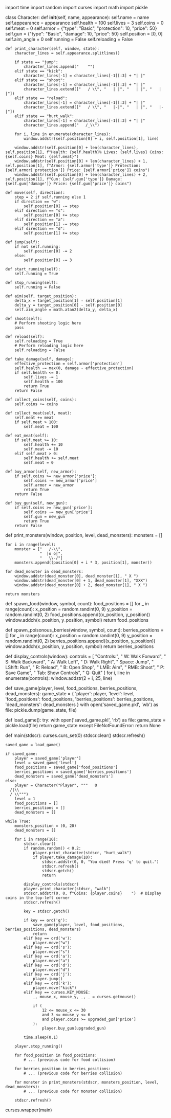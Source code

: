 import time
import random
import curses
import math
import pickle

class Character:
    def __init__(self, name, appearance):
        self.name = name
        self.appearance = appearance
        self.health = 100
        self.lives = 3
        self.coins = 0
        self.meat = 0
        self.armor = {"type": "Basic", "protection": 10, "price": 50}
        self.gun = {"type": "Basic", "damage": 10, "price": 50}
        self.position = [0, 0]
        self.aim_angle = 0
        self.running = False
        self.reloading = False

    def print_character(self, window, state):
        character_lines = self.appearance.splitlines()

        if state == "jump":
            character_lines.append("    ^")
        elif state == "kick":
            character_lines[-1] = character_lines[-1][:3] + "| |"
        elif state == "shoot":
            character_lines[-1] = character_lines[-1][:3] + "| |"
            character_lines.extend(["   / \\", "   | |", "   | |", "   | |"])
        elif state == "reload":
            character_lines[-1] = character_lines[-1][:3] + "| |"
            character_lines.extend(["   / \\", "   |-|", "   | |", "   |-|"])
        elif state == "hurt_walk":
            character_lines[-1] = character_lines[-1][:3] + "| |"
            character_lines.append("   /_\\")

        for i, line in enumerate(character_lines):
            window.addstr(self.position[0] + i, self.position[1], line)

        window.addstr(self.position[0] + len(character_lines), self.position[1], f"Health: {self.health}% Lives: {self.lives} Coins: {self.coins} Meat: {self.meat}")
        window.addstr(self.position[0] + len(character_lines) + 1, self.position[1], f"Armor: {self.armor['type']} Protection: {self.armor['protection']} Price: {self.armor['price']} coins")
        window.addstr(self.position[0] + len(character_lines) + 2, self.position[1], f"Gun: {self.gun['type']} Damage: {self.gun['damage']} Price: {self.gun['price']} coins")

    def move(self, direction):
        step = 2 if self.running else 1
        if direction == "w":
            self.position[0] -= step
        elif direction == "s":
            self.position[0] += step
        elif direction == "a":
            self.position[1] -= step
        elif direction == "d":
            self.position[1] += step

    def jump(self):
        if not self.running:
            self.position[0] -= 2
        else:
            self.position[0] -= 3

    def start_running(self):
        self.running = True

    def stop_running(self):
        self.running = False

    def aim(self, target_position):
        delta_x = target_position[1] - self.position[1]
        delta_y = target_position[0] - self.position[0]
        self.aim_angle = math.atan2(delta_y, delta_x)

    def shoot(self):
        # Perform shooting logic here
        pass

    def reload(self):
        self.reloading = True
        # Perform reloading logic here
        self.reloading = False

    def take_damage(self, damage):
        effective_protection = self.armor['protection']
        self.health -= max(0, damage - effective_protection)
        if self.health <= 0:
            self.lives -= 1
            self.health = 100
            return True
        return False

    def collect_coins(self, coins):
        self.coins += coins

    def collect_meat(self, meat):
        self.meat += meat
        if self.meat > 100:
            self.meat = 100

    def eat_meat(self):
        if self.meat >= 10:
            self.health += 10
            self.meat -= 10
        elif self.meat > 0:
            self.health += self.meat
            self.meat = 0

    def buy_armor(self, new_armor):
        if self.coins >= new_armor['price']:
            self.coins -= new_armor['price']
            self.armor = new_armor
            return True
        return False

    def buy_gun(self, new_gun):
        if self.coins >= new_gun['price']:
            self.coins -= new_gun['price']
            self.gun = new_gun
            return True
        return False

def print_monsters(window, position, level, dead_monsters):
    monsters = []

    for i in range(level):
        monster = ["   /-\\",
                   "  |o o|",
                   "   \\-/"]
        monsters.append((position[0] + i * 3, position[1], monster))

    for dead_monster in dead_monsters:
        window.addstr(dead_monster[0], dead_monster[1], " X ")
        window.addstr(dead_monster[0] + 1, dead_monster[1], "XXX")
        window.addstr(dead_monster[0] + 2, dead_monster[1], " X ")

    return monsters

def spawn_food(window, symbol, count):
    food_positions = []
    for _ in range(count):
        x_position = random.randint(0, 9)
        y_position = random.randint(0, 2)
        food_positions.append((x_position, y_position))
        window.addch(x_position, y_position, symbol)
    return food_positions

def spawn_poisonous_berries(window, symbol, count):
    berries_positions = []
    for _ in range(count):
        x_position = random.randint(0, 9)
        y_position = random.randint(0, 2)
        berries_positions.append((x_position, y_position))
        window.addch(x_position, y_position, symbol)
    return berries_positions

def display_controls(window):
    controls = [
        "Controls:",
        "  W: Walk Forward",
        "  S: Walk Backward",
        "  A: Walk Left",
        "  D: Walk Right",
        "  Space: Jump",
        "  LShift: Run",
        "  R: Reload",
        "  B: Open Shop",
        "  LMB: Aim",
        "  RMB: Shoot",
        "  P: Save Game",
        "  Tab: Show Controls",
        "  Q: Quit"
    ]
    for i, line in enumerate(controls):
        window.addstr(2 + i, 25, line)

def save_game(player, level, food_positions, berries_positions, dead_monsters):
    game_state = {
        'player': player,
        'level': level,
        'food_positions': food_positions,
        'berries_positions': berries_positions,
        'dead_monsters': dead_monsters
    }
    with open('saved_game.pkl', 'wb') as file:
        pickle.dump(game_state, file)

def load_game():
    try:
        with open('saved_game.pkl', 'rb') as file:
            game_state = pickle.load(file)
        return game_state
    except FileNotFoundError:
        return None

def main(stdscr):
    curses.curs_set(0)
    stdscr.clear()
    stdscr.refresh()

    saved_game = load_game()

    if saved_game:
        player = saved_game['player']
        level = saved_game['level']
        food_positions = saved_game['food_positions']
        berries_positions = saved_game['berries_positions']
        dead_monsters = saved_game['dead_monsters']
    else:
        player = Character("Player", """   O
      /|\\
      / \\""")
        level = 1
        food_positions = []
        berries_positions = []
        dead_monsters = []

    while True:
        monsters_position = (0, 20)
        dead_monsters = []

        for i in range(10):
            stdscr.clear()
            if random.random() < 0.2:
                player.print_character(stdscr, "hurt_walk")
                if player.take_damage(10):
                    stdscr.addstr(0, 0, "You died! Press 'q' to quit.")
                    stdscr.refresh()
                    stdscr.getch()
                    return

            display_controls(stdscr)
            player.print_character(stdscr, "walk")
            stdscr.addstr(0, 0, f"Coins: {player.coins}    ")  # Display coins in the top-left corner
            stdscr.refresh()

            key = stdscr.getch()

            if key == ord('q'):
                save_game(player, level, food_positions, berries_positions, dead_monsters)
                return
            elif key == ord('w'):
                player.move("w")
            elif key == ord('s'):
                player.move("s")
            elif key == ord('a'):
                player.move("a")
            elif key == ord('d'):
                player.move("d")
            elif key == ord('j'):
                player.jump()
            elif key == ord('k'):
                player.move("kick")
            elif key == curses.KEY_MOUSE:
                _, mouse_x, mouse_y, _, _ = curses.getmouse()

                if (
                    12 <= mouse_x <= 30
                    and 3 <= mouse_y <= 6
                    and player.coins >= upgraded_gun['price']
                ):
                    player.buy_gun(upgraded_gun)

            time.sleep(0.1)

        player.stop_running()

        for food_position in food_positions:
            # ... (previous code for food collision)

        for berries_position in berries_positions:
            # ... (previous code for berries collision)

        for monster in print_monsters(stdscr, monsters_position, level, dead_monsters):
            # ... (previous code for monster collision)

        stdscr.refresh()

curses.wrapper(main)


